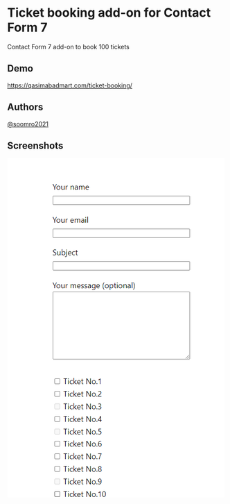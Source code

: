 
# Ticket booking add-on for Contact Form 7

Contact Form 7 add-on to book 100 tickets


## Demo

https://qasimabadmart.com/ticket-booking/


## Authors

[@soomro2021](https://github.com/soomro2021)


## Screenshots

![App Screenshot](Screenshot_1.png)

